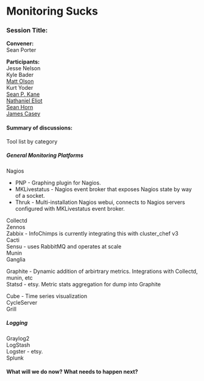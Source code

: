 Monitoring Sucks
================

  

### Session Title:

**Convener:**  
 Sean Porter

**Participants:**  
 Jesse Nelson  
 Kyle Bader  
[Matt Olson](http://wiki.opscode.com/display/~molson)  
 Kurt Yoder  
[Sean P. Kane](http://wiki.opscode.com/display/~spkane)  
[Nathaniel Eliot](http://wiki.opscode.com/display/~temujin9)  
[Sean Horn](http://wiki.opscode.com/display/~furikake1)  
[James Casey](http://wiki.opscode.com/display/~jamesc)

#### Summary of discussions:

Tool list by category

##### General Monitoring Platforms

Nagios

-   PNP - Graphing plugin for Nagios.
-   MKLivestatus - Nagios event broker that exposes Nagios state by way
    of a socket.
-   Thruk - Multi-installation Nagios webui, connects to Nagios servers
    configured with MKLivestatus event broker.

Collectd  
 Zennos  
 Zabbix - InfoChimps is currently integrating this with cluster\_chef
v3  
 Cacti  
 Sensu - uses RabbitMQ and operates at scale  
 Munin  
 Ganglia

Graphite - Dynamic addition of arbirtrary metrics. Integrations with
Collectd, munin, etc  
 Statsd - etsy. Metric stats aggregation for dump into Graphite

Cube - Time series visualization  
 CycleServer  
 Grill

##### Logging

Graylog2  
 LogStash  
 Logster - etsy.  
 Splunk

#### What will we do now? What needs to happen next?

  
  
